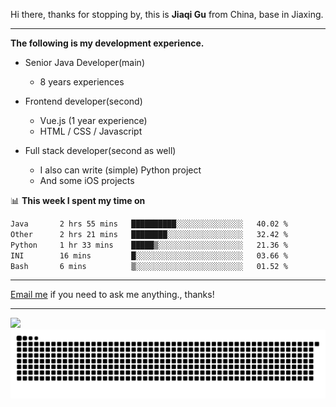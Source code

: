 Hi there, thanks for stopping by, this is **Jiaqi Gu** from China, base in Jiaxing.

---

**The following is my development experience.**

- Senior Java Developer(main)
  - 8 years experiences

- Frontend developer(second)
  - Vue.js (1 year experience)
  - HTML / CSS / Javascript
  
- Full stack developer(second as well)
  - I also can write (simple) Python project
  - And some iOS projects

📊 **This week I spent my time on**
<!--START_SECTION:waka-->

```txt
Java       2 hrs 55 mins   ██████████░░░░░░░░░░░░░░░   40.02 %
Other      2 hrs 21 mins   ████████░░░░░░░░░░░░░░░░░   32.42 %
Python     1 hr 33 mins    █████▒░░░░░░░░░░░░░░░░░░░   21.36 %
INI        16 mins         █░░░░░░░░░░░░░░░░░░░░░░░░   03.66 %
Bash       6 mins          ▒░░░░░░░░░░░░░░░░░░░░░░░░   01.52 %
```

<!--END_SECTION:waka-->

---

[Email me](mailto:htk2klwgr@mozmail.com?subject=Hiring_from_GitHub) if you need to ask me anything., thanks!

---

![]( https://visitor-badge.glitch.me/badge?page_id=githubgujiaqi)
![]( https://github.com/droid-Q/droid-Q/raw/output/github-contribution-grid-snake.svg#gh-dark-mode-only)
